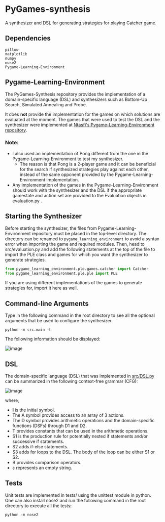 # PyGames-synthesis
A synthesizer and DSL for generating strategies for playing Catcher game.

## Dependencies

```
pillow
matplotlib
numpy
nose2
Pygame-Learning-Environment
```

## Pygame-Learning-Environment
The PyGames-Synthesis repository provides the implementation of a domain-specific language (DSL) and synthesizers such as Bottom-Up Search, Simulated Annealing and Probe.

It does **not** provide the implementation for the games on which solutions are evaluated at the moment. The games that were used to test the
DSL and the synthesizer were implemented at [Ntasfi's Pygame-Learning-Environment repository](https://github.com/ntasfi/PyGame-Learning-Environment).

### Note:

- I also used an implementation of Pong different from the one in the Pygame-Learning-Environment to test my synthesizer.
  - The reason is that Pong is a 2-player game and it can be beneficial for the search if synthesized strategies play against each other, instead of the same opponent provided by the Pygame-Learning-Environment implementation.
- Any implementation of the games in the Pygame-Learning-Environment should work with the synthesizer and the DSL if the appropriate gamestate and action set are provided to the Evaluation objects in evaluation.py .

## Starting the Synthesizer
Before starting the synthesizer, the files from Pygame-Learning-Environment repository must be placed in the top-level directory.
The directory can be renamed to ```pygame_learning_environment``` to avoid a syntax error when importing the game and required modules.
Then, head to src/evaluation.py and add the following statements at the top of the file to import the PLE class and games for which you want the synthesizer to generate strategies.

```python
from pygame_learning_environment.ple.games.catcher import Catcher
from pygame_learning_environment.ple.ple import PLE
```

If you are using different implementations of the games to generate strategies for, import it here as well.

## Command-line Arguments

Type in the following command in the root directory to see all the optional arguments that be used to configure the synthesizer.

```console
python -m src.main -h
```

The following information should be displayed:

![image](https://user-images.githubusercontent.com/59672031/124525631-2e489c00-ddbd-11eb-951f-fb33b510f8dc.png)

## DSL

The domain-specific language (DSL) that was implemented in [src/DSL.py](https://github.com/olivier-vadiaval/catcher-synthesis/blob/main/src/DSL.py) can be summarized in the
following context-free grammar (CFG):

![image](https://user-images.githubusercontent.com/59672031/124651446-2be75000-de58-11eb-9d02-83a21c4d95d9.png)

where,
* **I** is the initial symbol. 
* The A symbol provides access to an array of 3 actions.
* The D symbol provides arithmetic operations and the domain-specific functions (DSFs) through D1 and D2.
* T provides constants that can be used in the arithmetic operations.
* S1 is the production rule for potentially nested if statements and/or successive if statements.
* S2 adds if-else statements.
* S3 adds for loops to the DSL. The body of the loop can be either S1 or S2.
* B provides comparison operators.
* ε represents an empty string.

## Tests

Unit tests are implemented in tests/ using the unittest module in python. One can also install nose2 and run the following command in the root directory
to execute all the tests:

```console
python -m nose2
```

